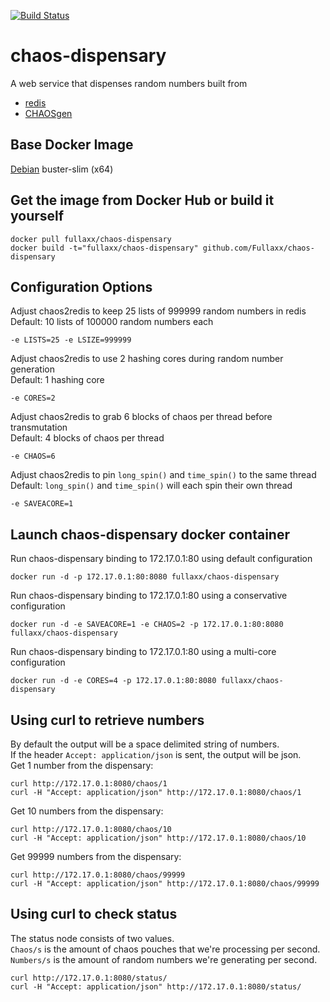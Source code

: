 [![Build Status](https://travis-ci.com/Fullaxx/CHAOSgen.svg?branch=master)](https://travis-ci.com/Fullaxx/CHAOSgen)

# chaos-dispensary
A web service that dispenses random numbers built from
* [redis](https://redis.io/)
* [CHAOSgen](https://github.com/Fullaxx/CHAOSgen)

## Base Docker Image
[Debian](https://hub.docker.com/_/debian) buster-slim (x64)

## Get the image from Docker Hub or build it yourself
```
docker pull fullaxx/chaos-dispensary
docker build -t="fullaxx/chaos-dispensary" github.com/Fullaxx/chaos-dispensary
```

## Configuration Options
Adjust chaos2redis to keep 25 lists of 999999 random numbers in redis \
Default: 10 lists of 100000 random numbers each
```
-e LISTS=25 -e LSIZE=999999
```
Adjust chaos2redis to use 2 hashing cores during random number generation \
Default: 1 hashing core
```
-e CORES=2
```
Adjust chaos2redis to grab 6 blocks of chaos per thread before transmutation \
Default: 4 blocks of chaos per thread
```
-e CHAOS=6
```
Adjust chaos2redis to pin <code>long_spin()</code> and <code>time_spin()</code> to the same thread \
Default: <code>long_spin()</code> and <code>time_spin()</code> will each spin their own thread
```
-e SAVEACORE=1
```

## Launch chaos-dispensary docker container
Run chaos-dispensary binding to 172.17.0.1:80 using default configuration
```
docker run -d -p 172.17.0.1:80:8080 fullaxx/chaos-dispensary
```
Run chaos-dispensary binding to 172.17.0.1:80 using a conservative configuration
```
docker run -d -e SAVEACORE=1 -e CHAOS=2 -p 172.17.0.1:80:8080 fullaxx/chaos-dispensary
```
Run chaos-dispensary binding to 172.17.0.1:80 using a multi-core configuration
```
docker run -d -e CORES=4 -p 172.17.0.1:80:8080 fullaxx/chaos-dispensary
```

## Using curl to retrieve numbers
By default the output will be a space delimited string of numbers. \
If the header <code>Accept: application/json</code> is sent, the output will be json. \
Get 1 number from the dispensary:
```
curl http://172.17.0.1:8080/chaos/1
curl -H "Accept: application/json" http://172.17.0.1:8080/chaos/1
```
Get 10 numbers from the dispensary:
```
curl http://172.17.0.1:8080/chaos/10
curl -H "Accept: application/json" http://172.17.0.1:8080/chaos/10
```
Get 99999 numbers from the dispensary:
```
curl http://172.17.0.1:8080/chaos/99999
curl -H "Accept: application/json" http://172.17.0.1:8080/chaos/99999
```

## Using curl to check status
The status node consists of two values. \
<code>Chaos/s</code> is the amount of chaos pouches that we're processing per second. \
<code>Numbers/s</code> is the amount of random numbers we're generating per second.
```
curl http://172.17.0.1:8080/status/
curl -H "Accept: application/json" http://172.17.0.1:8080/status/
```
